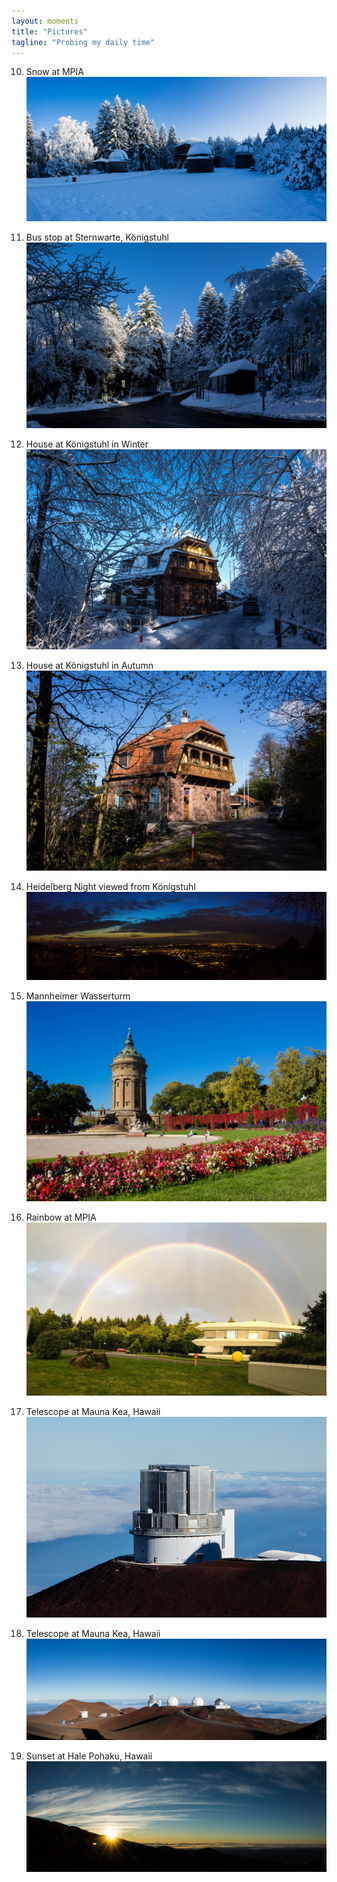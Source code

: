 ```yaml
---
layout: moments
title: "Pictures"
tagline: "Probing my daily time"
---
```



10. Snow at MPIA
    <img src="/img/snow_mpia.jpg" alt="">
    <br />

9.  Bus stop at Sternwarte, Königstuhl
    <img src="/img/Sternwarte.jpg" alt="">
    <br />

8.  House at Königstuhl in Winter
    <img src="/img/house.jpg" alt="">
    <br />

7.  House at Königstuhl in Autumn
    <img src="/img/house1.jpg" alt="">
    <br />

6.  Heidelberg Night viewed from Königstuhl
    <img src="/img/heidelberg_night.jpg" alt="">
    <br />

5.  Mannheimer Wasserturm
    <img src="/img/Mannheimer_Wasserturm.jpg" alt="">
    <br />

4.  Rainbow at MPIA
    <img src="/img/rainbow.jpg" alt="">
    <br />

3.  Telescope at Mauna Kea, Hawaii
    <img src="/img/Zhang.jpg" alt="">
    <br />

2.  Telescope at Mauna Kea, Hawaii
    <img src="/img/telescope_mk.jpg" alt="">
    <br />

1.  Sunset at Hale Pohaku, Hawaii
    <img src="/img/Sunset_hawaii.jpg" alt="">
    <br />
